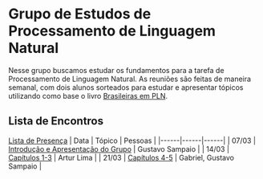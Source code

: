 # Grupo de Estudos de Processamento de Linguagem Natural
Nesse grupo buscamos estudar os fundamentos para a tarefa de Processamento de Linguagem Natural. As reuniões são feitas de maneira semanal, 
com dois alunos sorteados para estudar e apresentar tópicos utilizando como base 
o livro [Brasileiras em PLN](https://brasileiraspln.com/livro-pln/).

## Lista de Encontros
[Lista de Presença](https://docs.google.com/spreadsheets/d/1RFlnmhCNK8sZDEaeh0Mpsr8sJ8VKD_Kr6ZAW2Ik_6yw/edit?usp=sharing) 
| Data | Tópico | Pessoas |
|------|------|------|
| 07/03 | [Introdução e Apresentação do Grupo](meetings/README.md) | Gustavo Sampaio |
| 14/03 | [Capítulos 1-3](meetings/README.md) | Artur Lima |
| 21/03 | [Capítulos 4-5](meetings/README.md) | Gabriel, Gustavo Sampaio |
